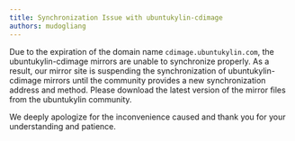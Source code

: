 ```yaml
---
title: Synchronization Issue with ubuntukylin-cdimage
authors: mudogliang
---
```


Due to the expiration of the domain name `cdimage.ubuntukylin.com`, the ubuntukylin-cdimage mirrors are unable to synchronize properly. As a result, our mirror site is suspending the synchronization of ubuntukylin-cdimage mirrors until the community provides a new synchronization address and method. Please download the latest version of the mirror files from the ubuntukylin community.

We deeply apologize for the inconvenience caused and thank you for your understanding and patience.
